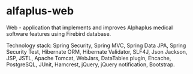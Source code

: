 # alfaplus-web
Web - application that implements and improves Alphaplus medical software features using Firebird database.

Technology stack: Spring Security, Spring MVC, Spring Data JPA, Spring Security Test, Hibernate ORM, Hibernate Validator,
SLF4J, Json Jackson, JSP, JSTL, Apache Tomcat, WebJars, DataTables plugin, Ehcache, PostgreSQL, JUnit, Hamcrest, jQuery, 
jQuery notification, Bootstrap.
